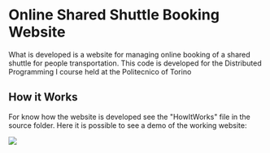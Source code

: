 # Online Shared Shuttle Booking Website
What is developed is a website for managing online booking of a shared shuttle for people transportation.
This code is developed for the Distributed Programming I course held at the Politecnico of Torino

## How it Works
For know how the website is developed see the "HowItWorks" file in the source folder.
Here it is possible to see a demo of the working website:

[![](https://i.imgur.com/dDCS5t7.jpg)](https://vimeo.com/user94864211/review/316078774/4a6603b9b4 "Shuttle Booking WebSite Tutorial")

